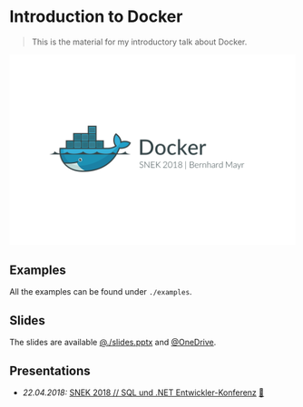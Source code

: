 # Introduction to Docker

> This is the material for my introductory talk about Docker.

![frontpage](frontpage.png)

## Examples
All the examples can be found under `./examples`.

## Slides
The slides are available [@./slides.pptx](./slides.pptx) and [@OneDrive](https://mayrio-my.sharepoint.com/:p:/g/personal/bernhard_mayr_io/EZCrnciWhSNKjgNAI-QKuCUBWrgw6bAgeXt1_Y3Iuhb1Lw?e=RePuyL).

## Presentations
- *22.04.2018:* [SNEK 2018 // SQL und .NET Entwickler-Konferenz](http://donkarl.com/snek/index.htm) [:file_folder:](https://github.com/bemayr/talk.intro-to-docker/releases/tag/2018-04-22-snek)
